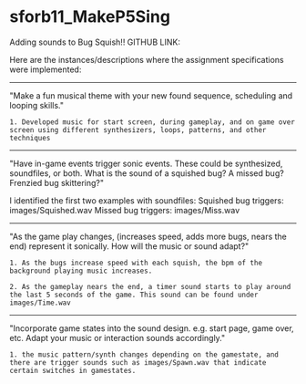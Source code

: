 # sforb11_MakeP5Sing
 Adding sounds to Bug Squish!!
GITHUB LINK:

Here are the instances/descriptions where the assignment specifications were implemented:

---------------------------------------

"Make a fun musical theme with your new found sequence, scheduling and looping skills."

    1. Developed music for start screen, during gameplay, and on game over screen using different synthesizers, loops, patterns, and other techniques

---------------------------------------

"Have in-game events trigger sonic events. These could be synthesized, soundfiles, or both. What is the sound of a squished bug? A missed bug? Frenzied bug skittering?"

I identified the first two examples with soundfiles:
    Squished bug triggers:
        images/Squished.wav
    Missed bug triggers:
        images/Miss.wav

---------------------------------------

"As the game play changes, (increases speed, adds more bugs, nears the end) represent it sonically. How will the music or sound adapt?"

    1. As the bugs increase speed with each squish, the bpm of the background playing music increases.

    2. As the gameplay nears the end, a timer sound starts to play around the last 5 seconds of the game. This sound can be found under images/Time.wav

---------------------------------------

"Incorporate game states into the sound design. e.g. start page, game over, etc. Adapt your music or interaction sounds accordingly."

    1. the music pattern/synth changes depending on the gamestate, and there are trigger sounds such as images/Spawn.wav that indicate certain switches in gamestates.